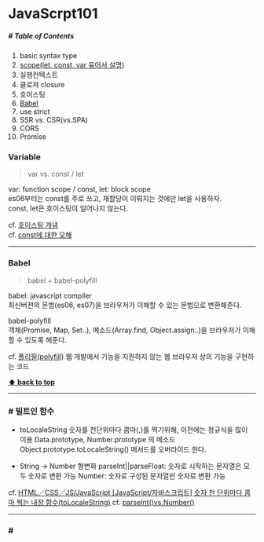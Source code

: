 # JavaScrpt101

##### # Table of Contents
1. basic syntax type
1. [scope(let, const, var 묶어서 설명)](#Variable)
1. 실행컨텍스트
1. 클로져 closure
1. 호이스팅
1. [Babel](#babel)
1. use strict
1. SSR vs. CSR(vs.SPA)
1. CORS
1. Promise


### Variable
> var vs. const / let

var: function scope / const, let: block scope<br>
es06부터는 const를 주로 쓰고, 재할당이 이뤄지는 것에만 let을 사용하자.<br>
const, let은 호이스팅이 일어나지 않는다.<br>

cf. [호이스팅 개념](https://gmlwjd9405.github.io/2019/04/22/javascript-hoisting.html)<br>
cf. [const에 대한 오해](https://hyunseob.github.io/2016/11/21/misunderstanding-about-const/)

---

### Babel
> babel + babel-polyfill

babel: javascript compiler<br>
최신버젼의 문법(es06, es07)을 브라우저가 이해할 수 있는 문법으로 변환해준다.<br>

babel-polyfill<br>
객체(Promise, Map, Set..), 메소드(Array.find, Object.assign..)을 브라우저가 이해할 수 있도록 해준다.<br>

cf. [폴리필(polyfill)](https://ko.wikipedia.org/wiki/%ED%8F%B4%EB%A6%AC%ED%95%84_(%ED%94%84%EB%A1%9C%EA%B7%B8%EB%9E%98%EB%B0%8D))
웹 개발에서 기능을 지원하지 않는 웹 브라우저 상의 기능을 구현하는 코드


**[⬆ back to top](#table-of-contents)**

---

### # 빌트인 함수

- toLocaleString
    숫자를 천단위마다 콤마(,)를 찍기위해, 이전에는 정규식을 많이 이용
    Data.prototype, Number.prototype 의 메소드
    Object.prototype.toLocaleString() 메서드를 오버라이드 한다.


- String -> Number 형변화
    parseInt||parseFloat: 숫자로 시작하는 문자열은 모두 숫자로 변환 가능
    Number: 숫자로 구성된 문자열만 숫자로 변환 가능



cf. [HTML／CSS／JS/JavaScript
[JavaScript/자바스크립트] 숫자 천 단위마다 콤마 찍는 내장 함수(toLocaleString)](https://this-programmer.com/entry/JavaScript%EC%9E%90%EB%B0%94%EC%8A%A4%ED%81%AC%EB%A6%BD%ED%8A%B8-%EC%88%AB%EC%9E%90-%EC%B2%9C-%EB%8B%A8%EC%9C%84%EB%A7%88%EB%8B%A4-%EC%BD%A4%EB%A7%88-%EC%B0%8D%EB%8A%94-%EB%82%B4%EC%9E%A5-%ED%95%A8%EC%88%98toLocaleString)
cf. [parseInt()vs.Number()](https://jamong-icetea.tistory.com/14)

---

### # <script>
- [<script defer>](https://caniuse.com/#search=script%20defer)
    HTML 파서가 종료될(DOM이 로딩이 끝날때) 때까지, 스크립트 실행을 늦춘다.

- [<script async>](https://caniuse.com/#search=script%20async)
    구글 애널리틱스 스크립트 등으 호출에 사용
    HTML 파싱은 계속 되고 스크립트는 준비되었을 때 실행된다.


cf. [Asynchronous and deferred JS execution explained](https://peter.sh/experiments/asynchronous-and-deferred-javascript-execution-explained/)

---

##### 참고자료
- [Javascript Boot CAMP](https://fastcampus-js-bootcamp.herokuapp.com/)
